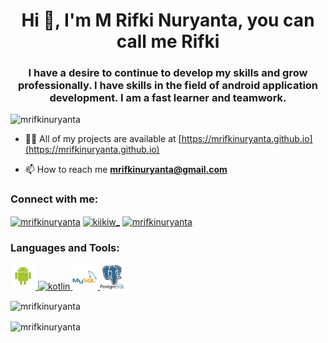 <h1 align="center">Hi 👋, I'm M Rifki Nuryanta, you can call me Rifki</h1>
<h3 align="center">I have a desire to continue to develop my skills and grow professionally. I have skills in the field of android application development. I am a fast learner and teamwork.</h3>

<p align="left"> <img src="https://komarev.com/ghpvc/?username=mrifkinuryanta&label=Profile%20views&color=0e75b6&style=flat" alt="mrifkinuryanta" /> </p>

- 👨‍💻 All of my projects are available at [https://mrifkinuryanta.github.io](https://mrifkinuryanta.github.io)

- 📫 How to reach me **mrifkinuryanta@gmail.com**

<h3 align="left">Connect with me:</h3>
<p align="left">
<a href="https://linkedin.com/in/mrifkinuryanta" target="blank"><img align="center" src="https://raw.githubusercontent.com/rahuldkjain/github-profile-readme-generator/master/src/images/icons/Social/linked-in-alt.svg" alt="mrifkinuryanta" height="30" width="40" /></a>
<a href="https://instagram.com/kiikiw_" target="blank"><img align="center" src="https://raw.githubusercontent.com/rahuldkjain/github-profile-readme-generator/master/src/images/icons/Social/instagram.svg" alt="kiikiw_" height="30" width="40" /></a>
<a href="https://www.hackerrank.com/mrifkinuryanta" target="blank"><img align="center" src="https://raw.githubusercontent.com/rahuldkjain/github-profile-readme-generator/master/src/images/icons/Social/hackerrank.svg" alt="mrifkinuryanta" height="30" width="40" /></a>
</p>

<h3 align="left">Languages and Tools:</h3>
<p align="left"> <a href="https://developer.android.com" target="_blank" rel="noreferrer"> <img src="https://raw.githubusercontent.com/devicons/devicon/master/icons/android/android-original-wordmark.svg" alt="android" width="40" height="40"/> </a> <a href="https://kotlinlang.org" target="_blank" rel="noreferrer"> <img src="https://www.vectorlogo.zone/logos/kotlinlang/kotlinlang-icon.svg" alt="kotlin" width="40" height="40"/> </a> <a href="https://www.mysql.com/" target="_blank" rel="noreferrer"> <img src="https://raw.githubusercontent.com/devicons/devicon/master/icons/mysql/mysql-original-wordmark.svg" alt="mysql" width="40" height="40"/> </a> <a href="https://www.postgresql.org" target="_blank" rel="noreferrer"> <img src="https://raw.githubusercontent.com/devicons/devicon/master/icons/postgresql/postgresql-original-wordmark.svg" alt="postgresql" width="40" height="40"/> </a> </p>

<p><img align="center" src="https://github-readme-stats.vercel.app/api/top-langs?username=mrifkinuryanta&show_icons=true&locale=en&layout=compact" alt="mrifkinuryanta" /></p>

<p><img align="center" src="https://github-readme-streak-stats.herokuapp.com/?user=mrifkinuryanta&" alt="mrifkinuryanta" /></p>

